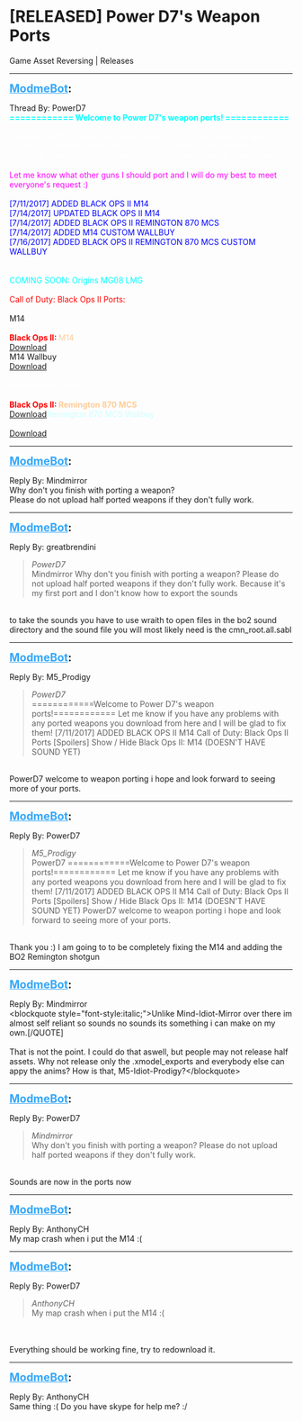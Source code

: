# [RELEASED] Power D7's Weapon Ports
Game Asset Reversing | Releases

---
<strong style="font-size: 1.4em;"><span style="text-decoration: underline;text-decoration-color: #34a7f9;"><span style="color:#34a7f9;">ModmeBot</span></span>:</strong>

<p>Thread By: PowerD7<br /><span style="color:#00ffff;"><strong>============ Welcome to Power D7&#39;s weapon ports! ============</strong></span><br /> <br /><span style="color:#ffffff;">Let me know if you have any problems with any ported weapons you download from here and I will be glad to fix them! You do not have to give me credit when using any of these ports but I would greatly appreciate it!</span><br /> <br /><span style="color:#ff00ff;">Let me know what other guns I should port and I will do my best to meet everyone&#39;s request :)</span><br /> <br /><span style="color:#0000ff;">[7/11/2017] ADDED BLACK OPS II M14</span><br /><span style="color:#0000ff;">[7/14/2017] UPDATED BLACK OPS II M14</span><br /><span style="color:#0000ff;">[7/14/2017] ADDED BLACK OPS II REMINGTON 870 MCS</span><br /><span style="color:#0000ff;">[7/14/2017] ADDED M14 CUSTOM WALLBUY</span><br /><span style="color:#0000ff;">[7/16/2017] ADDED BLACK OPS II REMINGTON 870 MCS CUSTOM WALLBUY</span><br /> <br /> <br /><span style="color:#00ffff;">COMING SOON: Origins MG08 LMG</span><br /> <br /><span style="color:#ff0000;">Call of Duty: Black Ops II Ports:</span><br /> <br />M14<br /><br />
<span style="color:#ff0000;"><strong>Black Ops II: </strong></span><span style="color:#ffcc99;">M14</span><br /><a href="https://mega.nz/#!EBMAnTpB!JTJkozeuyEMG4_hSkrfUqS-i1rH-rNICjqOpkCP8vSU">Download</a> <br />M14 Wallbuy<br /><a href="https://mega.nz/#!tJsxyRwC!RYlxT2JzFPDwXgEGlFV0TDFGZlBj8eW5quVPvzxoTv4">Download</a>
<br /><br /><span style="color:#ffffff;">Remington 870 MCS</span><br /><br />
<strong><span style="color:#ff0000;">Black Ops II: </span><span style="color:#ffcc99;">Remington 870 MCS</span></strong><br /><a href="https://mega.nz/#!9VUGiJpK!GEfMpyGgY6vjOQgrpio1oJNDrdZ8X6R-3d56Yt0GAY0">Download</a><span style="color:#ccffff;">Remington 870 MCS Wallbuy</span><br /><span style="color:#ccffff;"></span><br /><a href="https://mega.nz/#!VAMjUQIb!2XAN3hPhGIhf5a3kggN6rgC1mTj0rJMiAgYAw4CPz1E">Download</a>
</p>

---
<strong style="font-size: 1.4em;"><span style="text-decoration: underline;text-decoration-color: #34a7f9;"><span style="color:#34a7f9;">ModmeBot</span></span>:</strong>

<p>Reply By: Mindmirror<br />Why don&#39;t you finish with porting a weapon?<br />Please do not upload half ported weapons if they don&#39;t fully work.</p>

---
<strong style="font-size: 1.4em;"><span style="text-decoration: underline;text-decoration-color: #34a7f9;"><span style="color:#34a7f9;">ModmeBot</span></span>:</strong>

<p>Reply By: greatbrendini<br /><blockquote><em>PowerD7</em><br />Mindmirror Why don&#39;t you finish with porting a weapon? Please do not upload half ported weapons if they don&#39;t fully work.  Because it&#39;s my first port and I don&#39;t know how to export the sounds</blockquote><br />to take the sounds you have to use wraith to open files in the bo2 sound directory and the sound file you will most likely need is the cmn_root.all.sabl</p>

---
<strong style="font-size: 1.4em;"><span style="text-decoration: underline;text-decoration-color: #34a7f9;"><span style="color:#34a7f9;">ModmeBot</span></span>:</strong>

<p>Reply By: M5_Prodigy<br /><blockquote><em>PowerD7</em><br />============Welcome to Power D7&#39;s weapon ports!============   Let me know if you have any problems with any ported weapons you download from here and I will be glad to fix them!   [7/11/2017] ADDED BLACK OPS II M14   Call of Duty: Black Ops II Ports  [Spoilers] Show / Hide Black Ops II: M14 (DOESN&#39;T HAVE SOUND YET)    </blockquote><br /> PowerD7 welcome to weapon porting i hope and look forward to seeing more of your ports.</p>

---
<strong style="font-size: 1.4em;"><span style="text-decoration: underline;text-decoration-color: #34a7f9;"><span style="color:#34a7f9;">ModmeBot</span></span>:</strong>

<p>Reply By: PowerD7<br /><blockquote><em>M5_Prodigy</em><br />PowerD7 ============Welcome to Power D7&#39;s weapon ports!============   Let me know if you have any problems with any ported weapons you download from here and I will be glad to fix them!   [7/11/2017] ADDED BLACK OPS II M14   Call of Duty: Black Ops II Ports  [Spoilers] Show / Hide Black Ops II: M14 (DOESN&#39;T HAVE SOUND YET)      PowerD7 welcome to weapon porting i hope and look forward to seeing more of your ports.</blockquote><br /> Thank you :) I am going to to be completely fixing the M14 and adding the BO2 Remington shotgun</p>

---
<strong style="font-size: 1.4em;"><span style="text-decoration: underline;text-decoration-color: #34a7f9;"><span style="color:#34a7f9;">ModmeBot</span></span>:</strong>

<p>Reply By: Mindmirror<br />&lt;blockquote style=&quot;font-style:italic;&quot;&gt;Unlike Mind-Idiot-Mirror over there im almost self reliant so sounds no sounds its something i can make on my own.[/QUOTE]<br /> <br />That is not the point. I could do that aswell, but people may not release half assets. Why not release only the .xmodel_exports and everybody else can appy the anims? How is that, M5-Idiot-Prodigy?&lt;/blockquote&gt;</p>

---
<strong style="font-size: 1.4em;"><span style="text-decoration: underline;text-decoration-color: #34a7f9;"><span style="color:#34a7f9;">ModmeBot</span></span>:</strong>

<p>Reply By: PowerD7<br /><blockquote><em>Mindmirror</em><br />Why don&#39;t you finish with porting a weapon? Please do not upload half ported weapons if they don&#39;t fully work.</blockquote><br /> Sounds are now in the ports now</p>

---
<strong style="font-size: 1.4em;"><span style="text-decoration: underline;text-decoration-color: #34a7f9;"><span style="color:#34a7f9;">ModmeBot</span></span>:</strong>

<p>Reply By: AnthonyCH<br />My map crash when i put the M14 :(</p>

---
<strong style="font-size: 1.4em;"><span style="text-decoration: underline;text-decoration-color: #34a7f9;"><span style="color:#34a7f9;">ModmeBot</span></span>:</strong>

<p>Reply By: PowerD7<br /><blockquote><em>AnthonyCH</em><br />My map crash when i put the M14 :(</blockquote><br /> <br />Everything should be working fine, try to redownload it.</p>

---
<strong style="font-size: 1.4em;"><span style="text-decoration: underline;text-decoration-color: #34a7f9;"><span style="color:#34a7f9;">ModmeBot</span></span>:</strong>

<p>Reply By: AnthonyCH<br />Same thing :( Do you have skype for help me? :/</p>
